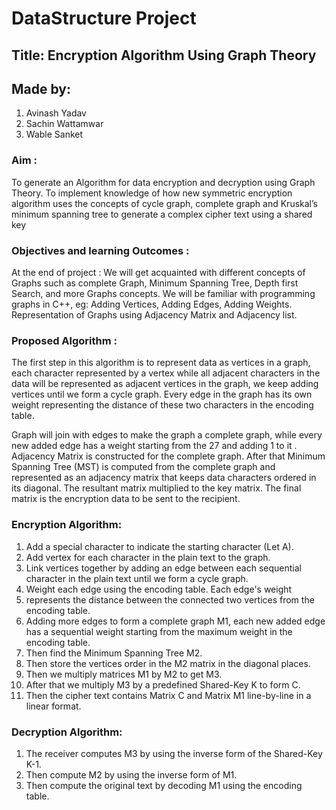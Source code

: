 #                    DataStructure Project 

## Title: Encryption Algorithm Using Graph Theory


##					Made by:
1. Avinash Yadav
2. Sachin Wattamwar
3. Wable Sanket

### Aim :

To generate an Algorithm for data encryption and decryption using Graph Theory.
To implement knowledge of how new symmetric  encryption  algorithm  uses  the  concepts  of cycle  graph,  complete  graph  and Kruskal’s minimum spanning tree to generate a complex cipher text using a shared key 




 
### Objectives and learning Outcomes :
       
At the end of project :
We will get acquainted with different concepts of  Graphs such as complete Graph, Minimum Spanning Tree, Depth first Search, and more Graphs concepts.
We will be familiar with programming graphs in C++,               eg: Adding Vertices, Adding Edges, Adding Weights.
Representation of Graphs using Adjacency Matrix and Adjacency list.



### Proposed Algorithm :

The  first  step  in  this  algorithm  is  to  represent  data  as  vertices  in  a  graph,  each  character represented by a vertex  while  all  adjacent  characters  in the  data  will  be  represented  as adjacent  vertices  in  the  graph,  we  keep adding  vertices  until  we  form  a  cycle  graph.
Every edge in the graph has its own weight representing the distance of these two characters in the encoding  table.

Graph will  join with edges to make the graph a complete  graph,  while  every  new  added edge  has  a weight  starting  from  the  27 and adding 1 to it . Adjacency Matrix  is  constructed  for  the  complete  graph.  After  that  Minimum  Spanning  Tree  (MST)  is computed  from  the  complete  graph  and  represented  as an adjacency matrix  that  keeps  data characters  ordered  in  its  diagonal. The resultant matrix multiplied to the key matrix. The final matrix is the encryption data to be sent to the recipient.

     	   
 
### Encryption Algorithm:
 
1. Add a special character to indicate the starting character (Let A).
2. Add vertex for each character in the plain text to the graph.
3. Link  vertices  together  by  adding  an  edge  between  each  sequential  character  in  the plain text until we form a cycle graph.
4. Weight  each  edge  using  the  encoding  table.  Each  edge's  weight
5. represents  the distance between the connected two vertices from the encoding table.
6. Adding  more  edges  to  form  a  complete  graph  M1,  each  new  added  edge  has  a sequential weight starting from the maximum weight in the encoding table.
7. Then find the Minimum Spanning Tree M2.
8. Then store the vertices order in the M2 matrix in the diagonal places.
9. Then we multiply matrices M1 by M2 to get M3.
10. After that we multiply M3 by a predefined Shared-Key K to form C.
11. Then the cipher text contains Matrix C and Matrix M1 line-by-line in a linear format.
 
### Decryption Algorithm:
 
1. The receiver computes M3 by using the inverse form of the Shared-Key K-1.
2. Then compute M2 by using the inverse form of M1.
3. Then compute the original text by decoding M1 using the encoding table.

